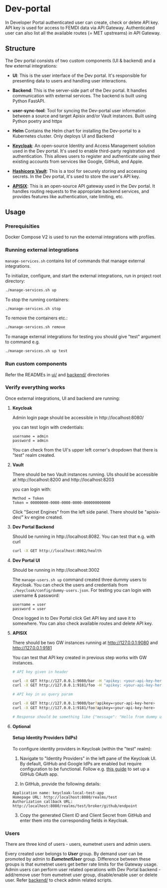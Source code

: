 # Dev-portal
In Developer Portal authenticated user can create, check or delete API key. API key is used for access to FEMDI data via API Gateway. Authenticated user can also list all the available routes (= MET upstreams) in API Gateway.

## Structure
The Dev portal consists of two custom components (UI & backend) and a few external integrations:

* **UI**: This is the user interface of the Dev portal. It's responsible for presenting data to users and handling user interactions.

* **Backend**: This is the server-side part of the Dev portal. It handles communication with external services. The backend is built using Python FastAPI.

* **user-sync-tool**: Tool for syncing the Dev-portal user information between a source and target Apisix and/or Vault instances. Built using Python poetry and httpx

* **Helm** Contains the Helm chart for installing the Dev-portal to a Kubernetes cluster. Only deploys UI and Backend

* [**Keycloak**](https://www.keycloak.org/): An open-source Identity and Access Management solution used in the Dev portal. It's used to enable third-party registration and authentication. This allows users to register and authenticate using their existing accounts from services like Google, GitHub, and Apple.

* [**Hashicorp Vault**](https://www.vaultproject.io/): This is a tool for securely storing and accessing secrets. In the Dev portal, it's used to store the user's API key.

* [**APISIX**](https://apisix.apache.org/): This is an open-source API gateway used in the Dev portal. It handles routing requests to the appropriate backend services, and provides features like authentication, rate limiting, etc.

## Usage

### Prerequisities

Docker Compose V2 is used to run the external integrations with profiles.

### Running external integrations

`manage-services.sh` contains list of commands that manage external integrations.

To initialize, configure, and start the external integrations, run in project root directory:

```sh
./manage-services.sh up
```

To stop the running containers:

```sh
./manage-services.sh stop
```

To remove the containers etc.:
```sh
./manage-services.sh remove
```

To manage external integrations for testing you should give "test" argument to command e.g. 
```sh
./manage-services.sh up test
```

### Run custom components
Refer the READMEs in [ui/](ui/) and [backend/](backend/) directories

### Verify everything works
Once external integrations, UI and backend are running:

1. **Keycloak**

    Admin login page should be accessible in http://localhost:8080/

    you can test login with credentials:
    ```
    username = admin
    password = admin
    ```

    You can check from the UI's upper left corner's dropdown that there is "test" realm created.

2. **Vault**

    There should be two Vault instances running.
    UIs should be accessible at http://localhost:8200 and http://localhost:8203
    
    you can login with:
    ```
    Method = Token
    Token = 00000000-0000-0000-0000-000000000000
    ```

    Click "Secret Engines" from the left side panel. There should be "apisix-dev/" kv engine created.

3. **Dev Portal Backend**

    Should be running in http://localhost:8082. You can test that e.g. with curl
    ```sh
    curl -X GET http://localhost:8082/health
    ```
4. **Dev Portal UI**

    Should be running in http://localhost:3002

    The `manage-users.sh up` command created three dummy users to Keycloak. You can check the users and credentials from `./keycloak/config/dummy-users.json`. For testing you can login with username & password:
    ```
    username = user
    password = user
    ```
    Once logged in to Dev Portal click Get API key and save it to somewhere. You can also check available routes and delete API key.

5. **APISIX**

    There should be two GW instances running at http://127.0.0.1:9080 and http://127.0.0.1:9181

    You can test that API key created in previous step works with GW instances.

    ```sh
    # API key given in header

    curl -X GET http://127.0.0.1:9080/bar -H "apikey: <your-api-key-here>"
    curl -X GET http://127.0.0.1:9181/foo -H "apikey: <your-api-key-here>"

    # API key in as query param

    curl -X GET http://127.0.0.1:9080/bar?apikey=<your-api-key-here>
    curl -X GET http://127.0.0.1:9181/foo?apikey=<your-api-key-here>

    # Response should be something like {"message": "Hello from dummy upstream server web1"}

    ```

6. **Optional**

    #### Setup Identity Providers (IdPs)
    To configure identity providers in Keycloak (within the "test" realm):

    1. Navigate to "Identity Providers" in the left pane of the Keycloak UI. By default, GitHub and Google IdPs are enabled but require configuration to be functional. Follow e.g. [this guide](https://medium.com/keycloak/setting-up-keycloak-using-github-identity-provider-in-express-314e511a240b.) to set up a GitHub OAuth app.

    2. In GitHub, provide the following details:
    ```
    Application name: keycloak-local-test-app
    Homepage URL: http://localhost:8080/realms/test
    Authorization callback URL: http://localhost:8080/realms/test/broker/github/endpoint
    ```

    3. Copy the generated Client ID and Client Secret from GitHub and enter them into the corresponding fields in Keycloak.

### Users

There are three kind of users - users, eumetnet users and admin users. 

Every created user belongs to ***User*** group. By demand user can be promoted by admin to ***EumetnetUser*** group. Difference between these groups is that eumetnet users get better rate limits for the Gateway usage. Admin users can perform user related operations with Dev Portal backend - add/remove user from eumetnet user group, disable/enable user or delete user. Refer [backend/](backend/) to check admin related scripts.
